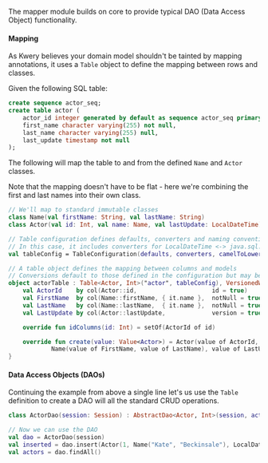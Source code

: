 The mapper module builds on core to provide typical DAO (Data Access Object) functionality.

#### Mapping 

As Kwery believes your domain model shouldn't be tainted by mapping annotations,
it uses a `Table` object to define the mapping between rows and classes.

Given the following SQL table:
 
```SQL
create sequence actor_seq;
create table actor (
    actor_id integer generated by default as sequence actor_seq primary key,
    first_name character varying(255) not null,
    last_name character varying(255) null,
    last_update timestamp not null
);
```

The following will map the table to and from the defined `Name` and `Actor` classes.

Note that the mapping doesn't have to be flat - here we're combining the first and
last names into their own class.

```kotlin
// We'll map to standard immutable classes
class Name(val firstName: String, val lastName: String)
class Actor(val id: Int, val name: Name, val lastUpdate: LocalDateTime)

// Table configuration defines defaults, converters and naming conventions
// In this case, it includes converters for LocalDateTime <-> java.sql.Timestamp
val tableConfig = TableConfiguration(defaults, converters, camelToLowerUnderscore)

// A table object defines the mapping between columns and models
// Conversions default to those defined in the configuration but may be overridden
object actorTable : Table<Actor, Int>("actor", tableConfig), VersionedWithTimestamp {
    val ActorId    by col(Actor::id,                     id = true)
    val FirstName  by col(Name::firstName, { it.name },  notNull = true)
    val LastName   by col(Name::lastName,  { it.name },  notNull = true)
    val LastUpdate by col(Actor::lastUpdate,             version = true)

    override fun idColumns(id: Int) = setOf(ActorId of id)

    override fun create(value: Value<Actor>) = Actor(value of ActorId,
            Name(value of FirstName, value of LastName), value of LastUpdate)
}
```

#### Data Access Objects (DAOs) 

Continuing the example from above a single line let's us use the `Table` definition to
create a DAO will all the standard CRUD operations.

```kotlin
class ActorDao(session: Session) : AbstractDao<Actor, Int>(session, actorTable, { it.id })

// Now we can use the DAO
val dao = ActorDao(session)
val inserted = dao.insert(Actor(1, Name("Kate", "Beckinsale"), LocalDateTime.now())
val actors = dao.findAll()
```
